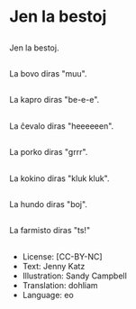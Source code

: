 # Jen la bestoj

##
Jen la bestoj.

##
La bovo diras "muu".

##
La kapro diras "be-e-e".

##
La ĉevalo diras "heeeeeen".

##
La porko diras "grrr".

##
La kokino diras "kluk kluk".

##
La hundo diras "boj".

##
La farmisto diras "ts!"

##
* License: [CC-BY-NC]
* Text: Jenny Katz
* Illustration: Sandy Campbell
* Translation: dohliam
* Language: eo
